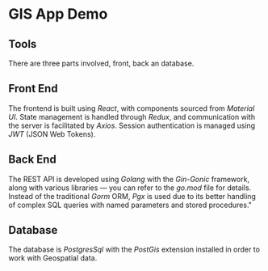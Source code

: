 # GIS App Demo


## Tools

There are three parts involved, front, back an database.

## Front End

The frontend is built using *React*, with components sourced from *Material UI*.
 State management is handled through *Redux*, and communication with the server is facilitated by *Axios*.
  Session authentication is managed using *JWT* (JSON Web Tokens).

## Back End

The REST API is developed using *Golang* with the *Gin-Gonic* framework, along with various libraries — you can refer to the *go.mod* file for details. Instead of the traditional *Gorm* ORM, *Pgx* is used due to its better handling of complex SQL queries with named parameters and stored procedures."

## Database

The database is *PostgresSql* with the *PostGis* extension installed in order to work with Geospatial data.



